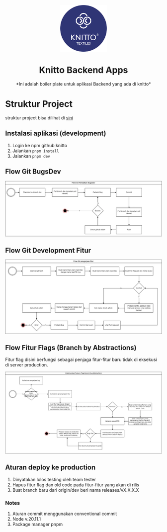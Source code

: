 <div align="center">
	<img src="./storage/static/private/images/logo-knitto.png" width="150"/>
	<h1>Knitto Backend Apps</h1>
	*Ini adalah boiler plate untuk aplikasi Backend yang ada di knitto*
</div>

# Struktur Project
struktur project bisa dilihat di [sini](https://github.com/knittotextile/rest-boilerplate-ts/blob/dev/Struktur%20Project.md)

## Instalasi aplikasi (development)
1. Login ke npm github knitto
2. Jalankan ``pnpm install``
3. Jalankan ``pnpm dev``

## Flow Git BugsDev
![Flow git bugsdev](./storage/static/private/images/flow_bugsdev.webp)

## Flow Git Development Fitur
![Flow git fitur](./storage/static/private/images/flow_git_fitur.webp)

## Flow Fitur Flags (Branch by Abstractions)
Fitur flag disini berfungsi sebagai penjaga fitur-fitur baru tidak di eksekusi di server production.

![Flow fitur flag](./storage/static/private/images/flow_fitur_flag.webp)

## Aturan deploy ke production
1. Dinyatakan lolos testing oleh team tester
2. Hapus fitur flag dan old code pada fitur-fitur yang akan di rilis
3. Buat branch baru dari origin/dev beri nama releases/vX.X.X.X

### Notes
1. Aturan commit menggunakan conventional commit
2. Node v.20.11.1
3. Package manager pnpm
